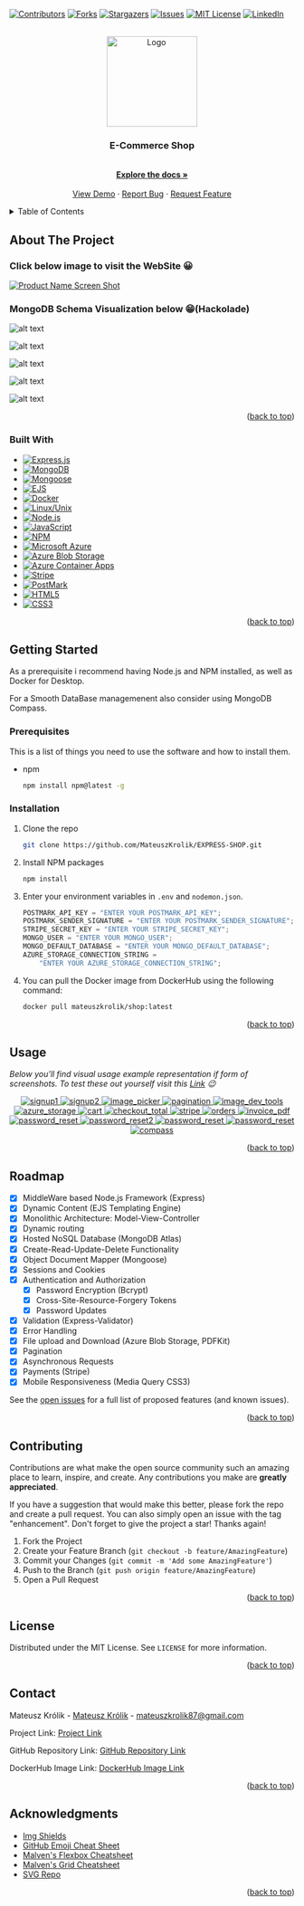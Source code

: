 <a name="readme-top"></a>

[![Contributors][contributors-shield]][contributors-url]
[![Forks][forks-shield]][forks-url]
[![Stargazers][stars-shield]][stars-url]
[![Issues][issues-shield]][issues-url]
[![MIT License][license-shield]][license-url]
[![LinkedIn][linkedin-shield]][linkedin-url]

<!-- PROJECT LOGO -->
<br />
<div align="center">
  <a href="https://github.com/MateuszKrolik/EXPRESS-SHOP">
    <img src="images/logo.svg" alt="Logo" width="160" height="160">
  </a>

<h3 align="center">E-Commerce Shop</h3>
  <p align="center">
    <br />
    <a href="https://github.com/MateuszKrolik/EXPRESS-SHOP"><strong>Explore the docs »</strong></a>
    <br />
    <br />
    <a href="https://github.com/MateuszKrolik/EXPRESS-SHOP">View Demo</a>
    ·
    <a href="https://github.com/MateuszKrolik/EXPRESS-SHOP/issues">Report Bug</a>
    ·
    <a href="https://github.com/MateuszKrolik/EXPRESS-SHOP/issues">Request Feature</a>
  </p>
</div>

<!-- TABLE OF CONTENTS -->
<details>
  <summary>Table of Contents</summary>
  <ol>
    <li>
      <a href="#about-the-project">About The Project</a>
      <ul>
        <li><a href="#built-with">Built With</a></li>
      </ul>
    </li>
    <li>
      <a href="#getting-started">Getting Started</a>
      <ul>
        <li><a href="#prerequisites">Prerequisites</a></li>
        <li><a href="#installation">Installation</a></li>
      </ul>
    </li>
    <li><a href="#usage">Usage</a></li>
    <li><a href="#roadmap">Roadmap</a></li>
    <li><a href="#contributing">Contributing</a></li>
    <li><a href="#license">License</a></li>
    <li><a href="#contact">Contact</a></li>
    <li><a href="#acknowledgments">Acknowledgments</a></li>
  </ol>
</details>

<!-- ABOUT THE PROJECT -->

## About The Project

### Click below image to visit the WebSite 😀

[![Product Name Screen Shot][product-screenshot]](https://mkrolik-shop.ashycoast-2fd8c4d9.germanywestcentral.azurecontainerapps.io/)

### MongoDB Schema Visualization below 😁(Hackolade)

![alt text](<images/New Model diagram - Model.svg>)

![alt text](<images/New Model diagram - users.svg>)

![alt text](<images/New Model diagram - products.svg>)

![alt text](<images/New Model diagram - orders.svg>)

![alt text](<images/New Model diagram - sessions.svg>)

<p align="right">(<a href="#readme-top">back to top</a>)</p>

### Built With

-   [![Express.js][Express.js]][Express-url]
-   [![MongoDB][MongoDB]][MongoDB-url]
-   [![Mongoose][Mongoose]][Mongoose-url]
-   [![EJS][EJS]][EJS-url]
-   [![Docker][Docker]][Docker-url]
-   [![Linux/Unix][Linux/Unix]][Linux/Unix-url]
-   [![Node.js][Node.js]][Node-url]
-   [![JavaScript][JavaScript]][JavaScript-url]
-   [![NPM][NPM]][NPM-url]
-   [![Microsoft Azure][Microsoft Azure]][Azure-url]
-   [![Azure Blob Storage][Azure Blob Storage]][AzureBlob-url]
-   [![Azure Container Apps][Azure Container Apps]][AzureContainerApps-url]
-   [![Stripe][Stripe]][Stripe-url]
-   [![PostMark][PostMark]][PostMark-url]
-   [![HTML5][HTML5]][HTML5-url]
-   [![CSS3][CSS3]][CSS3-url]

<p align="right">(<a href="#readme-top">back to top</a>)</p>

<!-- GETTING STARTED -->

## Getting Started

As a prerequisite i recommend having Node.js and NPM installed, as well as Docker for Desktop.

For a Smooth DataBase managemenent also consider using MongoDB Compass.

### Prerequisites

This is a list of things you need to use the software and how to install them.

-   npm
    ```sh
    npm install npm@latest -g
    ```

### Installation

1. Clone the repo
    ```sh
    git clone https://github.com/MateuszKrolik/EXPRESS-SHOP.git
    ```
2. Install NPM packages
    ```sh
    npm install
    ```
3. Enter your environment variables in `.env` and `nodemon.json`.
    ```js
    POSTMARK_API_KEY = "ENTER YOUR POSTMARK_API_KEY";
    POSTMARK_SENDER_SIGNATURE = "ENTER YOUR POSTMARK_SENDER_SIGNATURE";
    STRIPE_SECRET_KEY = "ENTER YOUR STRIPE_SECRET_KEY";
    MONGO_USER = "ENTER YOUR MONGO_USER";
    MONGO_DEFAULT_DATABASE = "ENTER YOUR MONGO_DEFAULT_DATABASE";
    AZURE_STORAGE_CONNECTION_STRING =
        "ENTER YOUR AZURE_STORAGE_CONNECTION_STRING";
    ```
4. You can pull the Docker image from DockerHub using the following command:
    ```sh
    docker pull mateuszkrolik/shop:latest
    ```

<p align="right">(<a href="#readme-top">back to top</a>)</p>

<!-- USAGE EXAMPLES -->

## Usage

_Below you'll find visual usage example representation if form of screenshots.
To test these out yourself visit this [Link](https://mkrolik-shop.ashycoast-2fd8c4d9.germanywestcentral.azurecontainerapps.io/) 😉_

<div align="center">
  <a href="https://mkrolik-shop.ashycoast-2fd8c4d9.germanywestcentral.azurecontainerapps.io/signup">
    <img src="images/1_signup1.jpeg" alt="signup1">
  </a>
  <a href="https://mkrolik-shop.ashycoast-2fd8c4d9.germanywestcentral.azurecontainerapps.io/signup">
    <img src="images/2_signup2.jpeg" alt="signup2">
  </a>
  <a href="https://mkrolik-shop.ashycoast-2fd8c4d9.germanywestcentral.azurecontainerapps.io/admin/add-product">
    <img src="images/3_image_picker.jpeg" alt="image_picker">
  </a>
  <a href="https://mkrolik-shop.ashycoast-2fd8c4d9.germanywestcentral.azurecontainerapps.io/?page=2">
    <img src="images/4_pagination.jpeg" alt="pagination">
  </a>
  <a href="">
    <img src="images/5_image_dev_tools.jpeg" alt="image_dev_tools">
  </a>
  <a href="">
    <img src="images/6_azure_storage.jpeg" alt="azure_storage">
  </a>
  <a href="https://mkrolik-shop.ashycoast-2fd8c4d9.germanywestcentral.azurecontainerapps.io/cart">
    <img src="images/7_cart.jpeg" alt="cart">
  </a>
  <a href="">
    <img src="images/8_checkout_total.jpeg" alt="checkout_total">
  </a>
  <a href="">
    <img src="images/9_stripe.jpeg" alt="stripe">
  </a>
  <a href="https://mkrolik-shop.ashycoast-2fd8c4d9.germanywestcentral.azurecontainerapps.io/orders">
    <img src="images/10_orders.jpeg" alt="orders">
  </a>
  <a href="">
    <img src="images/11_invoice_pdf.jpeg" alt="invoice_pdf">
  </a>
  <a href="https://mkrolik-shop.ashycoast-2fd8c4d9.germanywestcentral.azurecontainerapps.io/reset">
    <img src="images/12_password_reset.jpeg" alt="password_reset">
  </a>
  <a href="https://mkrolik-shop.ashycoast-2fd8c4d9.germanywestcentral.azurecontainerapps.io/reset">
    <img src="images/13_password_reset2.jpeg" alt="password_reset2">
  </a>
  <a href="https://mkrolik-shop.ashycoast-2fd8c4d9.germanywestcentral.azurecontainerapps.io/reset">
    <img src="images/14_password_reset3.jpeg" alt="password_reset">
  </a>
  <a href="https://mkrolik-shop.ashycoast-2fd8c4d9.germanywestcentral.azurecontainerapps.io/reset">
    <img src="images/15_password_reset4.jpeg" alt="password_reset">
  </a>
  <a href="">
    <img src="images/16_compass.jpeg" alt="compass">
  </a>  
</div>

<p align="right">(<a href="#readme-top">back to top</a>)</p>

<!-- ROADMAP -->

## Roadmap

-   [x] MiddleWare based Node.js Framework (Express)
-   [x] Dynamic Content (EJS Templating Engine)
-   [x] Monolithic Architecture: Model-View-Controller
-   [x] Dynamic routing
-   [x] Hosted NoSQL Database (MongoDB Atlas)
-   [x] Create-Read-Update-Delete Functionality
-   [x] Object Document Mapper (Mongoose)
-   [x] Sessions and Cookies
-   [x] Authentication and Authorization
    -   [x] Password Encryption (Bcrypt)
    -   [x] Cross-Site-Resource-Forgery Tokens
    -   [x] Password Updates
-   [x] Validation (Express-Validator)
-   [x] Error Handling
-   [x] File upload and Download (Azure Blob Storage, PDFKit)
-   [x] Pagination
-   [x] Asynchronous Requests
-   [x] Payments (Stripe)
-   [x] Mobile Responsiveness (Media Query CSS3)

See the [open issues](https://github.com/MateuszKrolik/EXPRESS-SHOP/issues) for a full list of proposed features (and known issues).

<p align="right">(<a href="#readme-top">back to top</a>)</p>

<!-- CONTRIBUTING -->

## Contributing

Contributions are what make the open source community such an amazing place to learn, inspire, and create. Any contributions you make are **greatly appreciated**.

If you have a suggestion that would make this better, please fork the repo and create a pull request. You can also simply open an issue with the tag "enhancement".
Don't forget to give the project a star! Thanks again!

1. Fork the Project
2. Create your Feature Branch (`git checkout -b feature/AmazingFeature`)
3. Commit your Changes (`git commit -m 'Add some AmazingFeature'`)
4. Push to the Branch (`git push origin feature/AmazingFeature`)
5. Open a Pull Request

<p align="right">(<a href="#readme-top">back to top</a>)</p>

<!-- LICENSE -->

## License

Distributed under the MIT License. See `LICENSE` for more information.

<p align="right">(<a href="#readme-top">back to top</a>)</p>

<!-- CONTACT -->

## Contact

Mateusz Królik - [Mateusz Królik](https://www.linkedin.com/in/mateusz-kr%C3%B3lik-8b1862262/) - [mateuszkrolik87@gmail.com](mailto:mateuszkrolik7@gmail.com)

Project Link: [Project Link](https://mkrolik-shop.ashycoast-2fd8c4d9.germanywestcentral.azurecontainerapps.io/)

GitHub Repository Link: [GitHub Repository Link](https://github.com/MateuszKrolik/EXPRESS-SHOP)

DockerHub Image Link: [DockerHub Image Link](https://hub.docker.com/repository/docker/mateuszkrolik/shop/general)

<p align="right">(<a href="#readme-top">back to top</a>)</p>

<!-- ACKNOWLEDGMENTS -->

## Acknowledgments

-   [Img Shields](https://shields.io)
-   [GitHub Emoji Cheat Sheet](https://www.webpagefx.com/tools/emoji-cheat-sheet)
-   [Malven's Flexbox Cheatsheet](https://flexbox.malven.co/)
-   [Malven's Grid Cheatsheet](https://grid.malven.co/)
-   [SVG Repo](https://www.svgrepo.com/)

<p align="right">(<a href="#readme-top">back to top</a>)</p>

<!-- MARKDOWN LINKS & IMAGES -->
<!-- https://www.markdownguide.org/basic-syntax/#reference-style-links -->

[contributors-shield]: https://img.shields.io/github/contributors/MateuszKrolik/EXPRESS-SHOP.svg?style=for-the-badge
[contributors-url]: https://github.com/MateuszKrolik/EXPRESS-SHOP/graphs/contributors
[forks-shield]: https://img.shields.io/github/forks/MateuszKrolik/EXPRESS-SHOP.svg?style=for-the-badge
[forks-url]: https://github.com/MateuszKrolik/EXPRESS-SHOP/network/members
[stars-shield]: https://img.shields.io/github/stars/MateuszKrolik/EXPRESS-SHOP.svg?style=for-the-badge
[stars-url]: https://github.com/MateuszKrolik/EXPRESS-SHOP/stargazers
[issues-shield]: https://img.shields.io/github/issues/MateuszKrolik/EXPRESS-SHOP.svg?style=for-the-badge
[issues-url]: https://github.com/MateuszKrolik/EXPRESS-SHOP/issues
[license-shield]: https://img.shields.io/github/license/MateuszKrolik/EXPRESS-SHOP.svg?style=for-the-badge
[license-url]: https://github.com/MateuszKrolik/EXPRESS-SHOP/blob/master/LICENSE
[linkedin-shield]: https://img.shields.io/badge/-LinkedIn-black.svg?style=for-the-badge&logo=linkedin&colorB=555
[linkedin-url]: https://linkedin.com/in/mateusz-królik-8b1862262
[product-screenshot]: images/screenshot.png
[Express.js]: https://img.shields.io/badge/Express.js-404D59?style=for-the-badge&logo=express
[Express-url]: https://expressjs.com/
[MongoDB]: https://img.shields.io/badge/MongoDB-4EA94B?style=for-the-badge&logo=mongodb&logoColor=white
[MongoDB-url]: https://www.mongodb.com/
[Mongoose]: https://img.shields.io/badge/Mongoose-880000?style=for-the-badge&logo=mongoose&logoColor=white
[Mongoose-url]: https://mongoosejs.com/
[EJS]: https://img.shields.io/badge/EJS-8300C5?style=for-the-badge&logo=ejs&logoColor=white
[EJS-url]: https://ejs.co/
[Docker]: https://img.shields.io/badge/Docker-2CA5E0?style=for-the-badge&logo=docker&logoColor=white
[Docker-url]: https://www.docker.com/
[Linux/Unix]: https://img.shields.io/badge/Linux-FCC624?style=for-the-badge&logo=linux&logoColor=black
[Linux/Unix-url]: https://www.linux.org/
[Node.js]: https://img.shields.io/badge/Node.js-43853D?style=for-the-badge&logo=node.js&logoColor=white
[Node-url]: https://nodejs.org/
[JavaScript]: https://img.shields.io/badge/JavaScript-F7DF1E?style=for-the-badge&logo=javascript&logoColor=black
[JavaScript-url]: https://www.javascript.com/
[NPM]: https://img.shields.io/badge/npm-CB3837?style=for-the-badge&logo=npm&logoColor=white
[NPM-url]: https://www.npmjs.com/
[Microsoft Azure]: https://img.shields.io/badge/Microsoft_Azure-0089D6?style=for-the-badge&logo=microsoft-azure&logoColor=white
[Azure-url]: https://azure.microsoft.com/
[Azure Blob Storage]: https://img.shields.io/badge/Azure_Blob_Storage-0089D6?style=for-the-badge&logo=microsoft-azure&logoColor=white
[AzureBlob-url]: https://azure.microsoft.com/en-us/services/storage/blobs/
[Azure Container Apps]: https://img.shields.io/badge/Azure_Container_Apps-0089D6?style=for-the-badge&logo=microsoft-azure&logoColor=white
[AzureContainerApps-url]: https://azure.microsoft.com/en-us/services/container-apps/
[Stripe]: https://img.shields.io/badge/Stripe-008CDD?style=for-the-badge&logo=stripe&logoColor=white
[Stripe-url]: https://stripe.com/
[PostMark]: https://img.shields.io/badge/PostMark-FF3366?style=for-the-badge&logo=gmail&logoColor=white
[PostMark-url]: https://postmarkapp.com/
[HTML5]: https://img.shields.io/badge/HTML5-E34F26?style=for-the-badge&logo=html5&logoColor=white
[HTML5-url]: https://www.w3.org/html/
[CSS3]: https://img.shields.io/badge/CSS3-1572B6?style=for-the-badge&logo=css3&logoColor=white
[CSS3-url]: https://www.w3.org/Style/CSS/Overview.en.html
